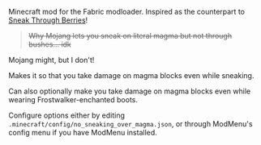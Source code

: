 Minecraft mod for the Fabric modloader. 
Inspired as the counterpart to [Sneak Through Berries](https://www.curseforge.com/minecraft/mc-mods/sneakthroughberries)!
> ~~Why Mojang lets you sneak on literal magma but not through bushes... idk~~
>
Mojang might, but I don't!

Makes it so that you take damage on magma blocks even while sneaking. 

Can also optionally make you take damage on magma blocks even while wearing Frostwalker-enchanted boots.

Configure options either by editing `.minecraft/config/no_sneaking_over_magma.json`,
or through ModMenu's config menu if you have ModMenu installed. 